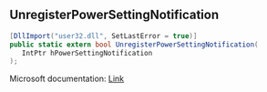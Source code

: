 ## UnregisterPowerSettingNotification

```csharp
[DllImport("user32.dll", SetLastError = true)]
public static extern bool UnregisterPowerSettingNotification(
   IntPtr hPowerSettingNotification
);
```

Microsoft documentation: [Link](https://docs.microsoft.com/en-us/windows/win32/api/winuser/nf-winuser-unregisterpowersettingnotification)

